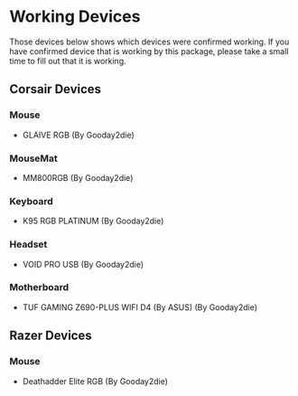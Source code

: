 # Working Devices
Those devices below shows which devices were confirmed working. If you have confirmed device that is working by this package, please take a small time to fill out that it is working. 
## Corsair Devices
### Mouse
- GLAIVE RGB (By Gooday2die) 
### MouseMat
- MM800RGB (By Gooday2die) 
### Keyboard
- K95 RGB PLATINUM (By Gooday2die) 
### Headset
- VOID PRO USB (By Gooday2die) 
### Motherboard
- TUF GAMING Z690-PLUS WIFI D4 (By ASUS) (By Gooday2die) 
## Razer Devices
 ### Mouse
 - Deathadder Elite RGB (By Gooday2die) 